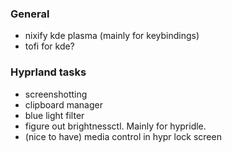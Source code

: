 ### General
- nixify kde plasma (mainly for keybindings)
- tofi for kde?

### Hyprland tasks
- screenshotting
- clipboard manager
- blue light filter
- figure out brightnessctl. Mainly for hypridle.
- (nice to have) media control in hypr lock screen
